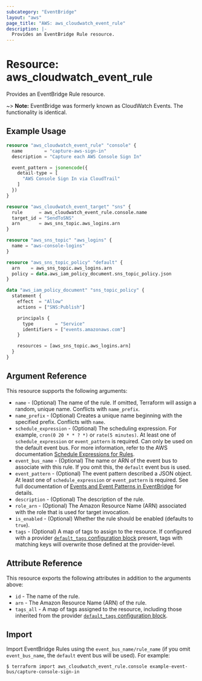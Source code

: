 ```yaml
---
subcategory: "EventBridge"
layout: "aws"
page_title: "AWS: aws_cloudwatch_event_rule"
description: |-
  Provides an EventBridge Rule resource.
---
```


# Resource: aws_cloudwatch_event_rule

Provides an EventBridge Rule resource.

~> **Note:** EventBridge was formerly known as CloudWatch Events. The functionality is identical.

## Example Usage

```terraform
resource "aws_cloudwatch_event_rule" "console" {
  name        = "capture-aws-sign-in"
  description = "Capture each AWS Console Sign In"

  event_pattern = jsonencode({
    detail-type = [
      "AWS Console Sign In via CloudTrail"
    ]
  })
}

resource "aws_cloudwatch_event_target" "sns" {
  rule      = aws_cloudwatch_event_rule.console.name
  target_id = "SendToSNS"
  arn       = aws_sns_topic.aws_logins.arn
}

resource "aws_sns_topic" "aws_logins" {
  name = "aws-console-logins"
}

resource "aws_sns_topic_policy" "default" {
  arn    = aws_sns_topic.aws_logins.arn
  policy = data.aws_iam_policy_document.sns_topic_policy.json
}

data "aws_iam_policy_document" "sns_topic_policy" {
  statement {
    effect  = "Allow"
    actions = ["SNS:Publish"]

    principals {
      type        = "Service"
      identifiers = ["events.amazonaws.com"]
    }

    resources = [aws_sns_topic.aws_logins.arn]
  }
}
```

## Argument Reference

This resource supports the following arguments:

* `name` - (Optional) The name of the rule. If omitted, Terraform will assign a random, unique name. Conflicts with `name_prefix`.
* `name_prefix` - (Optional) Creates a unique name beginning with the specified prefix. Conflicts with `name`.
* `schedule_expression` - (Optional) The scheduling expression. For example, `cron(0 20 * * ? *)` or `rate(5 minutes)`. At least one of `schedule_expression` or `event_pattern` is required. Can only be used on the default event bus. For more information, refer to the AWS documentation [Schedule Expressions for Rules](https://docs.aws.amazon.com/AmazonCloudWatch/latest/events/ScheduledEvents.html).
* `event_bus_name` - (Optional) The name or ARN of the event bus to associate with this rule.
  If you omit this, the `default` event bus is used.
* `event_pattern` - (Optional) The event pattern described a JSON object. At least one of `schedule_expression` or `event_pattern` is required. See full documentation of [Events and Event Patterns in EventBridge](https://docs.aws.amazon.com/eventbridge/latest/userguide/eventbridge-and-event-patterns.html) for details.
* `description` - (Optional) The description of the rule.
* `role_arn` - (Optional) The Amazon Resource Name (ARN) associated with the role that is used for target invocation.
* `is_enabled` - (Optional) Whether the rule should be enabled (defaults to `true`).
* `tags` - (Optional) A map of tags to assign to the resource. If configured with a provider [`default_tags` configuration block](https://registry.terraform.io/providers/hashicorp/aws/latest/docs#default_tags-configuration-block) present, tags with matching keys will overwrite those defined at the provider-level.

## Attribute Reference

This resource exports the following attributes in addition to the arguments above:

* `id` - The name of the rule.
* `arn` - The Amazon Resource Name (ARN) of the rule.
* `tags_all` - A map of tags assigned to the resource, including those inherited from the provider [`default_tags` configuration block](https://registry.terraform.io/providers/hashicorp/aws/latest/docs#default_tags-configuration-block).

## Import

Import EventBridge Rules using the `event_bus_name/rule_name` (if you omit `event_bus_name`, the `default` event bus will be used). For example:

```
$ terraform import aws_cloudwatch_event_rule.console example-event-bus/capture-console-sign-in
```
